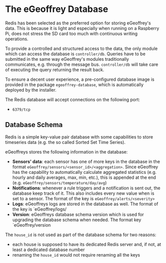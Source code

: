 # The eGeoffrey Database

Redis has been selected as the preferred option for storing eGeoffrey's data. This is because it is light and especially when running on a Raspberry Pi, does not stress the SD card too much with continuous writing operations.

To provide a controlled and structured access to the data, the only module which can access the database is `controller/db`. Queries have to be submitted in the same way eGeoffrey's modules traditionally communicates, e.g. through the message bus. `controller/db` will take care of executing the query returning the result back.

To ensure a decent user experience, a pre-configured database image is provided in the package `egeoffrey-database`, which is automatically deployed by the installer. 

The Redis database will accept connections on the following port:

* `6379/tcp`

## Database Schema

Redis is a simple key-value pair database with some capabilities to store timeseries data (e.g. the so called Sorted Set Time Series). 

eGeoffreys stores the following information in the database:

* **Sensors' data**: each sensor has one of more keys in the database in the format `eGeoffrey/sensors/<sensor_id>/<aggregation>`. Since eGeoffrey has the capability to automatically calculate aggregated statistics (e.g. hourly and daily averages, max, min, etc.), this is appended at the end (e.g. `eGeoffrey/sensors/temperature/day/avg`)
* **Notifications**: whenever a rule triggers and a notification is sent out, the database keep track of it. This also includes every new value when is set to a sensor. The format of the key is `eGeoffrey/alerts/<severity>`
* **Logs**: eGeoffreys logs are stored in the database as well. The format of the key is `eGeoffrey/logs/<severity>
* **Version**: eGeoffreys database schema version which is used for upgrading the database schema when needed. The format key `eGeoffrey/version

The `house_id` is not used as part of the database schema for two reasons:

* each house is supposed to have its dedicated Redis server and, if not, at least a dedicated database number
* renaming the `house_id` would not require renaming all the keys